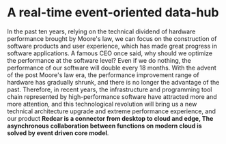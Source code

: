 # A real-time event-oriented data-hub
In the past ten years, relying on the technical dividend of hardware performance 
brought by Moore's law, we can focus on the construction of software products and 
user experience, which has made great progress in software applications. A famous 
CEO once said, why should we optimize the performance at the software level? Even 
if we do nothing, the performance of our software will double every 18 months. With 
the advent of the post Moore's law era, the performance improvement range of hardware 
has gradually shrunk, and there is no longer the advantage of the past. Therefore, in 
recent years, the infrastructure and programming tool chain represented by high-performance 
software have attracted more and more attention, and this technological revolution will 
bring us a new technical architecture upgrade and extreme performance experience, and our 
product **Redcar is a connector from desktop to cloud and edge, The asynchronous collaboration 
between functions on modern cloud is solved by event driven core model**.
